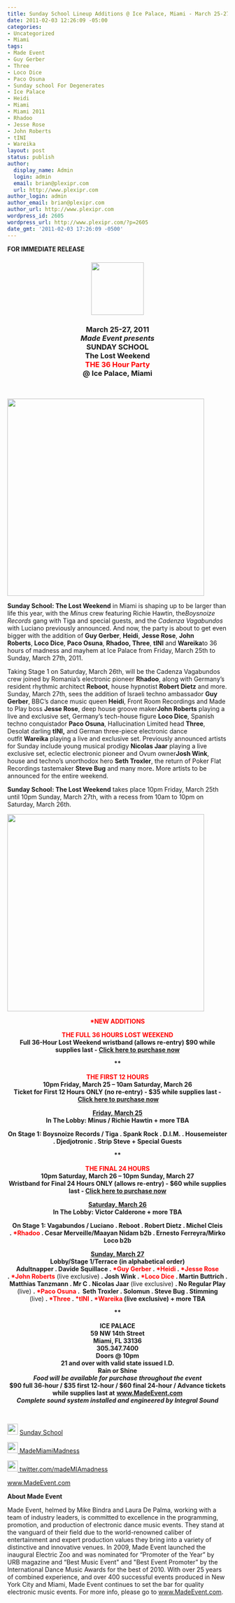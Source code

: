 ```yaml
---
title: Sunday School Lineup Additions @ Ice Palace, Miami - March 25-27
date: 2011-02-03 12:26:09 -05:00
categories:
- Uncategorized
- Miami
tags:
- Made Event
- Guy Gerber
- Three
- Loco Dice
- Paco Osuna
- Sunday school For Degenerates
- Ice Palace
- Heidi
- Miami
- Miami 2011
- Rhadoo
- Jesse Rose
- John Roberts
- tINI
- Wareika
layout: post
status: publish
author:
  display_name: Admin
  login: admin
  email: brian@plexipr.com
  url: http://www.plexipr.com
author_login: admin
author_email: brian@plexipr.com
author_url: http://www.plexipr.com
wordpress_id: 2605
wordpress_url: http://www.plexipr.com/?p=2605
date_gmt: '2011-02-03 17:26:09 -0500'
---
```


<p><strong>FOR IMMEDIATE RELEASE</strong></p>
<div><strong> </strong></div>
<div style="text-align: center;">
<h3><a href="http://www.plexipr.com/wp-content/uploads/2010/10/plexipr_madecircle120.gif"><img class="aligncenter size-full wp-image-2349" title="plexipr_madecircle120" src="http://www.plexipr.com/wp-content/uploads/2010/10/plexipr_madecircle120.gif" alt="" width="120" height="120" /></a></h3>
<h3><strong>March 25-27, 2011<em><br />
Made Event presents</em><br />
SUNDAY SCHOOL<br />
The Lost Weekend<br />
<span style="color: #ff0000;">THE 36 Hour Party</span><br />
@ Ice Palace, Miami</strong></h3>
<p><strong><br />
</strong></p>
</div>
<div><strong> <img class="aligncenter" src="http://img2.ymlp31.net/plexipr_SundaySchool2011fronthires_1.jpg" alt="" width="450" /></strong></div>
<div><strong> </strong></div>
<div><strong> </strong><strong> </strong></div>
<div>
<p><strong>Sunday School: The Lost Weekend</strong> in Miami is shaping up to be larger than life this year, with the <em>Minus</em> crew featuring Richie Hawtin, the<em>Boysnoize Records</em> gang with Tiga and special guests, and the <em>Cadenza Vagabundos</em> with Luciano previously announced. And now, the party is about to get even bigger with the addition of <strong>Guy Gerber</strong>, <strong>Heidi</strong>, <strong>Jesse Rose</strong>, <strong>John Roberts</strong>, <strong>Loco Dice</strong>, <strong>Paco Osuna</strong>, <strong>Rhadoo, Three</strong>, <strong>tINI</strong> and <strong>Wareika</strong>to 36 hours of madness and mayhem at Ice Palace from Friday, March 25th to Sunday, March 27th, 2011.<strong> </strong></p>
</div>
<div>
<p>Taking Stage 1 on Saturday, March 26th, will be the Cadenza Vagabundos crew joined by Romania’s electronic pioneer <strong>Rhadoo</strong>, along with Germany’s resident rhythmic architect <strong>Reboot</strong>, house hypnotist <strong>Robert Dietz</strong> and more. Sunday, March 27th, sees the addition of Israeli techno ambassador <strong>Guy Gerber</strong>, BBC’s dance music queen <strong>Heidi</strong>, Front Room Recordings and Made to Play boss <strong>Jesse Rose</strong>, deep house groove maker<strong>John Roberts</strong> playing a live and exclusive set, Germany’s tech-house figure <strong>Loco Dice</strong>, Spanish techno conquistador <strong>Paco Osuna</strong>, Hallucination Limited head <strong>Three</strong>, Desolat darling <strong>tINI,</strong> and German three-piece electronic dance outfit <strong>Wareika</strong> playing a live and exclusive set. Previously announced artists for Sunday include young musical prodigy <strong>Nicolas Jaar</strong> playing a live exclusive set, eclectic electronic pioneer and Ovum owner<strong>Josh Wink</strong>, house and techno’s unorthodox hero <strong>Seth Troxler</strong>, the return of Poker Flat Recordings tastemaker <strong>Steve Bug</strong> and many more<strong>.</strong> More artists to be announced for the entire weekend.</p>
</div>
<div>
<p><strong>Sunday School: The Lost Weekend</strong> takes place 10pm Friday, March 25th until 10pm Sunday, March 27th, with a recess from 10am to 10pm on Saturday, March 26th.</p>
</div>
<div><img class="aligncenter" src="http://img2.ymlp31.net/plexipr_SundaySchool2011backadditions01_1.jpg" alt="" width="450" /></div>
<div>
<p style="text-align: center;"><span style="color: #ff0000;"><strong>*NEW ADDITIONS</strong></span></p>
</div>
<div>
<p><strong> </strong></p>
</div>
<div>
<p style="text-align: center;"><span style="color: #ff0000;"><strong>THE FULL 36 HOURS LOST WEEKEND</strong></span><strong><br />
Full 36-Hour Lost Weekend wristband (allows re-entry) $90 while supplies last - <a href="http://t.ymlp31.net/ysyealamymadahbmqanaqeuh/click.php" target="_blank">Click here to purchase now</a></strong></p>
</div>
<div>
<p><strong> </strong></p>
</div>
<div>
<p style="text-align: center;"><strong>**</strong></p>
</div>
<div>
<p><strong> </strong></p>
</div>
<div>
<p style="text-align: center;"><span style="color: #ff0000;"><strong>THE FIRST 12 HOURS</strong></span><strong><br />
10pm Friday, March 25 – 10am Saturday, March 26<br />
Ticket for First 12 Hours ONLY (no re-entry) - $35 while supplies last - <a href="http://t.ymlp31.net/ysymagamymalahbmqaxaqeuh/click.php" target="_blank">Click here to purchase now</a></strong></p>
</div>
<div>
<p><strong> </strong></p>
</div>
<div>
<p style="text-align: center;"><span style="text-decoration: underline;"><strong>Friday, March 25</strong></span><strong><br />
In The Lobby: Minus / Richie Hawtin + more TBA</strong></p>
</div>
<div>
<p style="text-align: center;"><strong>On Stage 1: Boysnoize Records / Tiga . Spank Rock . D.I.M. . Housemeister . Djedjotronic . Strip Steve + Special Guests</strong></p>
</div>
<div>
<p><strong> </strong></p>
</div>
<div style="text-align: center;">
<p><strong>**</strong></p>
</div>
<div>
<p><strong> </strong></p>
</div>
<div>
<p style="text-align: center;"><span style="color: #ff0000;"><strong>THE FINAL 24 HOURS</strong></span><strong><br />
10pm Saturday, March 26 – 10pm Sunday, March 27<br />
Wristband for Final 24 Hours ONLY (allows re-entry) - $60 while supplies last - <a href="http://t.ymlp31.net/ysyjatamymaaahbmqaraqeuh/click.php" target="_blank">Click here to purchase now</a></strong></p>
</div>
<div>
<p><strong> </strong></p>
</div>
<div>
<p style="text-align: center;"><span style="text-decoration: underline;"><strong>Saturday, March 26</strong></span><strong><br />
In The Lobby: Victor Calderone + more TBA</strong></p>
</div>
<div>
<p style="text-align: center;"><strong>On Stage 1: Vagabundos / Luciano . Reboot . Robert Dietz . Michel Cleis . <span style="color: #ff0000;">*Rhadoo</span> . Cesar Merveille/Maayan Nidam b2b . Ernesto Ferreyra/Mirko Loco b2b</strong></p>
</div>
<div>
<p><strong> </strong></p>
</div>
<div>
<p style="text-align: center;"><span style="text-decoration: underline;"><strong>Sunday, March 27</strong></span> <strong><br />
Lobby/Stage 1/Terrace (in alphabetical order)<br />
Adultnapper . Davide Squillace . <span style="color: #ff0000;">*Guy Gerber </span>. <span style="color: #ff0000;">*Heidi</span> . <span style="color: #ff0000;">*Jesse Rose</span> . <span style="color: #ff0000;">*John Roberts</span></strong> (live exclusive)<strong> . Josh Wink . <span style="color: #ff0000;">*Loco Dice </span>. Martin Buttrich . Matthias Tanzmann . Mr C . Nicolas Jaar</strong> (live exclusive) <strong>. No Regular Play</strong> (live) <strong>. <span style="color: #ff0000;">*Paco Osuna</span> .  Seth Troxler . Solomun . Steve Bug . Stimming</strong> (live) <strong>. <span style="color: #ff0000;">*Three</span> . <span style="color: #ff0000;">*tINI</span> . <span style="color: #ff0000;">*Wareika </span>(live exclusive) + more TBA</strong></p>
<p style="text-align: center;"><strong>**</strong></p>
</div>
<div>
<p style="text-align: center;">
<p style="text-align: center;"><strong>ICE PALACE<br />
59 NW 14th Street<br />
Miami, FL 33136<br />
305.347.7400<br />
Doors @ 10pm<br />
21 and over with valid state issued I.D.<br />
Rain or Shine</strong><em><strong><br />
Food will be available for purchase throughout the event</strong></em><strong><br />
$90 full 36-hour / $35 first 12-hour / $60 final 24-hour / Advance tickets while supplies last at</strong> <strong><a href="http://t.ymlp31.net/ysybavamymatahbmqaoaqeuh/click.php" target="_blank">www.MadeEvent.com</a></strong><em><strong><br />
Complete sound system installed and engineered by Integral Sound</strong></em></p>
<p style="text-align: center;"><em><strong><br />
</strong></em></p>
</div>
<div><em> </em></div>
<div>
<p><img src="http://img2.ymlp31.net/plexipr_facebook.gif" alt="" width="24" height="25" /> <a href="http://t.ymlp31.net/ysyhakamymagahbmqazaqeuh/click.php" target="_blank">Sunday School</a><em> </em></p>
</div>
<div>
<p><a href="http://t.ymlp31.net/ysywaoamymanahbmqanaqeuh/click.php" target="_blank"><img src="http://img2.ymlp31.net/plexipr_facebook.gif" alt="" width="24" height="25" /> </a><a href="http://t.ymlp31.net/ysyqapamymaxahbmqaaaqeuh/click.php" target="_blank">MadeMiamiMadness</a></p>
</div>
<div>
<p><a href="http://t.ymlp31.net/ysyyavamymatahbmqavaqeuh/click.php" target="_blank"><img src="http://img2.ymlp31.net/plexipr_twitter.gif" alt="" width="24" height="25" /> </a><a href="http://t.ymlp31.net/yussalamymatahbmqaiaqeuh/click.php" target="_blank">twitter.com/madeMIAmadness</a></p>
</div>
<div>
<p><a href="http://t.ymlp31.net/ysybavamymatahbmqaoaqeuh/click.php" target="_blank">www.MadeEvent.com</a></p>
</div>
<div>
<p><strong>About Made Event</strong></p>
</div>
<div>
<p>Made Event, helmed by Mike Bindra and Laura De Palma, working with a team of industry leaders, is committed to excellence in the programming, promotion, and production of electronic dance music events. They stand at the vanguard of their field due to the world-renowned caliber of entertainment and expert production values they bring into a variety of distinctive and innovative venues. In 2009, Made Event launched the inaugural Electric Zoo and was nominated for “Promoter of the Year” by URB magazine and “Best Music Event" and "Best Event Promoter” by the International Dance Music Awards for the best of 2010. With over 25 years of combined experience, and over 400 successful events produced in New York City and Miami, Made Event continues to set the bar for quality electronic music events. For more info, please go to <a href="http://t.ymlp31.net/ysybavamymatahbmqaoaqeuh/click.php" target="_blank">www.MadeEvent.com</a>.</p>
</div>
